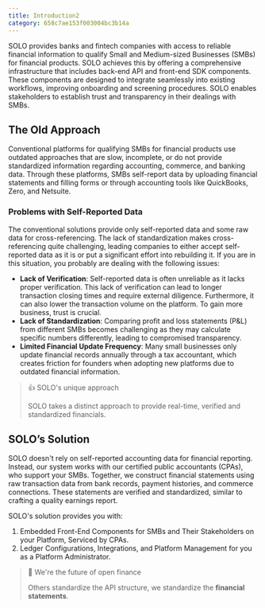 ```yaml
---
title: Introduction2
category: 658c7ae153f003004bc3b14a
---
```


SOLO provides banks and fintech companies with access to reliable financial information to qualify Small and Medium-sized Businesses (SMBs) for financial products. SOLO achieves this by offering a comprehensive infrastructure that includes back-end API and front-end SDK components. These components are designed to integrate seamlessly into existing workflows, improving onboarding and screening procedures. SOLO enables stakeholders to establish trust and transparency in their dealings with SMBs.

## The Old Approach

Conventional platforms for qualifying SMBs for financial products use outdated approaches that are slow, incomplete, or do not provide standardized information regarding accounting, commerce, and banking data. Through these platforms, SMBs self-report data by uploading financial statements and filling forms or through accounting tools like QuickBooks, Zero, and Netsuite.

### Problems with Self-Reported Data

The conventional solutions provide only self-reported data and some raw data for cross-referencing. The lack of standardization makes cross-referencing quite challenging, leading companies to either accept self-reported data as it is or put a significant effort into rebuilding it. If you are in this situation, you probably are dealing with the following issues: 

- **Lack of Verification**: Self-reported data is often unreliable as it lacks proper verification. This lack of verification can lead to longer transaction closing times and require external diligence. Furthermore, it can also lower the transaction volume on the platform. To gain more business, trust is crucial.
- **Lack of Standardization**: Comparing profit and loss statements (P&L) from different SMBs becomes challenging as they may calculate specific numbers differently, leading to compromised transparency.
- **Limited Financial Update Frequency**: Many small businesses only update financial records annually through a tax accountant, which creates friction for founders when adopting new platforms due to outdated financial information.

> 👍 SOLO's unique approach
> 
> SOLO takes a distinct approach to provide real-time, verified and standardized financials.

## SOLO’s Solution

 SOLO doesn't rely on self-reported accounting data for financial reporting. Instead, our system works with our certified public accountants (CPAs), who support your SMBs. Together, we construct financial statements using raw transaction data from bank records, payment histories, and commerce connections. These statements are verified and standardized, similar to crafting a quality earnings report.

SOLO's solution provides you with:

1. Embedded Front-End Components for SMBs and Their Stakeholders on your Platform, Serviced by CPAs.
2. Ledger Configurations, Integrations, and Platform Management for you as a Platform Administrator.

> 📘 We're the future of open finance
> 
> Others standardize the API structure, we standardize the **financial statements**.